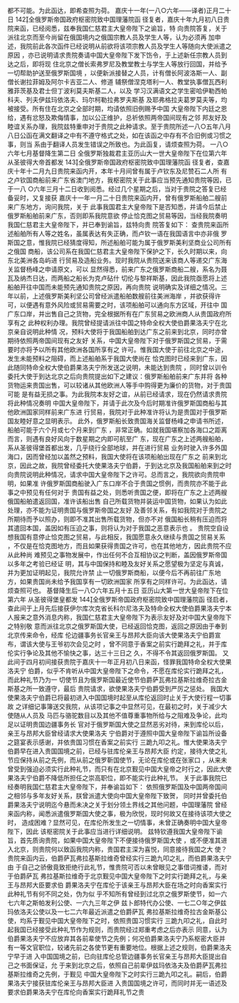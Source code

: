 <!-- { "loadSidebar": true } -->
都不可能。为此函达，即希查照为荷。
嘉庆十一年(一八○六年——译者)正月二十日
142全俄罗斯帝国政府枢密院致中国理藩院函
径复者，嘉庆十年九月初八日贵院来函，已经阅悉，兹奉我国仁慈君主大皇帝陛下之谕旨，特
向贵院答复，关于派往北京而至今尚留在俄国境内之俄国宗教人员及学生人等，认为必须再
加申述，我院前此各次函件已经说明从前欲将该项宗教人员及学生人等随向大使派遣之原因
，亦已说明请求贵院奏请中国大皇帝陛下发下饬令，于上述新任宗教人员到达之后，即将现
住北京之僧长索弗罗尼及教堂教士与学生人等放行回国，并给予一切帮助护送至俄罗斯国境
，以便新派接替之人员，计有僧长阿波洛斯一人、副僧长谢拉菲姆及阿尔卡吉亚二人、修道
辅祭僧涅克塔利一人、教堂执事僧瓦西利雅菲茨基及君士但丁波利莫夫斯基二人，以及
学习汉满语文之学生密哈伊勒西帕科夫、列夫伊兹玛依洛夫、玛尔柯勒拉弗罗夫斯基
及耶弗格拉夫葛罗莫夫等，均被接受。所有住在北京之全部时期，均请依照旧例赐予中国
大皇帝陛下内廷之恩给，遇有忿怒及欺侮情事，加以公正维护，总祈依照两帝国间现有之邻
邦友好及睦谊关系办理，我院兹特重申对于贵院之此种请求。至于贵院所述一八○五年八月
八日公函在满文翻译之中有不遵守格式之处，如在该函之中存有不合旧例或习惯之事，则当
系由于翻译人员发生错误之所致也。为此函复，请烦查照为荷。
一八○六年七月基督降生第二日
全俄罗斯独裁君主亚历山大一世大皇帝陛下在位第六年
从圣彼得大帝首都发
143全俄罗斯帝国政府枢密院致中国理藩院函
径复者，查嘉庆十年十二月九日贵院来函内开，本年十月间曾有属于卢钦东及尼赞石二人所
有之卢钦国商船前来广东省澳门地方，我枢密院关于此事应当预先通知贵院等因，已于一八
○六年三月十二日收到阅悉。经过几个星期之后，当对于贵院之答复已经备妥时，又复接获
嘉庆十一年一月二十日贵院来函内开，曾有俄罗斯船舶二艘前来广东地方，询问我院，关于
此事我国君主大皇帝陛下是否知悉，并请今后禁止俄罗斯船舶前来广东，否则即系我院意欲
停止恰克图之贸易等因，当经我院奏明我国仁慈君主大皇帝陛下，并已奉到谕旨，兹特向贵
院答复如下：
查贵院来函所述船舶所有人等之姓名，虽属表达有失正确，而卢钦一语在我国语言中亦非俄
罗斯国之意，惟我院已经猜度得知，所述船舶可能为属于俄罗斯美利坚商业公司所有之俄国
商船，该公司系在我国仁慈君主大皇帝陛下保护之下，长久时期以来，向东北美洲各岛屿进
行贸易及造船业务。现时我院从贵院送来该商人等递交广东海关监督杨峰之申请原文，可以
显然得悉，前来广东之俄罗斯商船二艘，系名为聂瓦及纳杰日达，而两船之船长为克卢砧什
切伦与黎祥斯基，因此我院亟愿将上述船舶开往中国而未能预先通知贵院之原因，再向贵院
说明确实及详细之情况。三年以前，上述俄罗斯美利坚公司曾经派遣船舶数艘前往美洲海岸
，并欲获得许可，以便遇有意外风险或贸易需要之时，该项船舶可以通向东方区域，开往中
国广东口岸，并出售自己之货物，完全根据所有在广东贸易之欧洲商人从贵国政府所享有之
此种权利办理。我院曾经提请派往中国之特命全权大使伯爵果洛夫宁在北京亲自说明此种情
况，预料大使将于我国船舶到达广东之前来到北京，同时亦曾期待依照两帝国间现有之友好
关系，中国大皇帝陛下对于俄罗斯国之贸易，于需要时亦将予以所有其他欧洲各国所享有之
许可。惟我国大使于前往北京之中途，发生未能预料之阻碍，而上述船舶系于我国大使尚在
恰克图时已经来到广东，因此随同特命全权大使伯爵果洛夫宁所发送之说明，未能达到贵院
，同时曾以训令委托大使于到达北京之后向贵院提出如下之建议：俄罗斯船舶前来广东并将
各种货物运来贵国出售，可以较诸从其他欧洲人等手中购得更为廉价的货物，对于贵国可能
是有益无损之事。为此我院本友好之谊，从前已经请求，现在仍然请求贵院将此种情况奏明
中国大皇帝陛下，并请于此次及今后时期准许俄罗斯国商船与其他欧洲国家同样前来广东进
行贸易，我院对于此种准许将认为是贵国对于俄罗斯国友睦好意之显明表示。
此外，俄罗斯船长致贵国海关监督杨峰之申请书所述，船舶可能于六个月或七个月来到广东
，非常正确。如就我国堪察加各海口之距离而言，则遇有良好风向于数星期之内即可航至广
东，现在广东之上述两艘船舶，系从圣彼得堡首都出发，几乎绕行全部地球，并在进行贸易
业务时驶入许多外国海口，因而曾经加以盖然之预料，我国大使将在该项船舶出现在广东之
前来到北京，因此之故，我院曾经委托大使果洛夫宁伯爵，于到达北京及我国船舶来到之时
向贵院说明此种情况，请求中国大皇帝陛下之许可。总而言之，我院欲向贵院申明，如果准
许俄罗斯国商船驶入广东口岸不合于贵国之惯例，而贵院亦不能于此事之中预见有任何对于
贵国有益之处，则悉听贵国之便，即将在广东之上述两艘俄国船舶遣返回国，准许该船出售
自己所载货物并装运中国货物，如果认为如此处理，亦不能为证明贵国与俄罗斯帝国之友好
及善邻关系，有如我院对于贵院之所期待而予以照办，则即不准其出售所载货物，但亦不对
俄国船长稍有压迫而将其遣回本国，盖因如有压迫之事，则将认为对于我国之恶意表示也
。
贵院空自设想我国有意停止恰克图之贸易，与此相反，我国愿意永久继续与贵国之贸易关系
，不仅是在恰克图地方，而且如果获得贵国之许可，也在其他地方，因此贵院不应从此种尚
难预见之事物发展中，作出任何不合互相协议之判断，盖因俄罗斯帝国以多年之考验已经证
明，其与中国保持和睦及友好关系之愿望极为坚定与真诚，并为更加证明起见，我院允许禁
止一切俄罗斯商船，以便今后不再前往广东地方，如果贵国尚未给予我国享有一切欧洲国家
所享有之同样许可。为此函达，请烦查照可也。
基督降生后一八○六年五月十五日
亚历山大第一世大皇帝陛下在位第六年
从圣彼得堡皇都发
144全俄罗斯帝国政府枢密院致中国理藩院函
径启者，查此间于上月先后接获伊尔库次克省长科尔尼洛夫及特命全权大使伯爵果洛夫宁本
人报来之意外消息内称，我国仁慈君主大皇帝陛下为表示友好及对中国大皇帝陛下之特别敬
意而派往北京之俄罗斯国大使，已经返回恰克图，返回之原因由于奉到北京传来命令，经库
伦边疆事务长官亲王与昂邦大臣向该大使果洛夫宁伯爵宣布，谓该大使与王爷初次会见之时
，曾不同意于香案之前实行跪拜之礼，并于库伦实行争论及其他不愉快之事，达三十三日之
久，不得不令其返回俄罗斯国。
又此间于四月初间接获贵院于嘉庆十一年正月初八日来函，怪罪我国特命全权大使果洛夫宁
伯爵，似乎不肯听从中国大皇帝陛下之命令，不愿在库伦实行跪拜之礼，而此种礼节乃为一
切使节且为俄罗斯国最近使节伯爵萨瓦弗拉基斯拉维奇拉古金斯基之所一致遵守，最后
贵院请求，欲使果洛夫宁伯爵受到严厉之惩处。
我国大使果洛夫宁伯爵已将最初进入中国国境时起至从库伦返回时止关于大使行程一切事故
之详细记事簿送交我院，从该项记事之中显然可见，在最初之时，关于减少大使随从人员及
马匹与骆驼数目以及其他不值尊重事物所给与之阻难及争论，此均足以证明贵国边疆事务长
官对于俄罗斯国大使之显然恶劣对待，来到库伦以后，亲王与昂邦大臣曾经请求大使果洛夫
宁伯爵对于遵照中国大皇帝陛下谕旨所设备之筵宴表示感谢，并依贵国习惯在香案之前实行
三跪九叩之礼。惟大使果洛夫宁伯爵早在进入贵国国境之前，已经与驻库伦亲王与昂邦大臣
约定，接待大使之礼节应保持从前之先例，而从前之俄罗靳国使节，无论在库伦或在张家口
，从来未曾受到强迫必须实行此种礼节，而只有在北京觐见中国大皇帝之时行之，因此大使
果洛夫宁伯爵不降低所担任之崇高职位，即不能实行此种礼节。
关于此事我院已经奏明我国仁慈君主大皇帝陛下，并奉谕旨如下：
依照俄罗斯国及中国两帝国间之相邻与多年友好关系，朕曾派遣大使向中国大皇帝陛下致贺，
同时并曾委托伯爵果洛夫宁说明迄今悬而未决之关于划分领土界线之其他问题，中国理藩院
曾经来函内称，闻悉派遣俄罗斯国大使之事，极为欣悦，现时何故又在接待该项大使之时，
造成困难？显然可见，在库伦所发生之一切情事，未曾正确奏明中国大皇帝陛下，因此
该枢密院关于此事应当进行详细说明。
兹特钦遵我国大皇帝陛下谕旨，首先质询贵院，如果中国大皇帝陛下不便接待俄罗斯国大使
，或不便准其进入北京，则贵院何以致函我院内称，贵国君主深为喜悦，同意接待我国之大
使？贵院来函内云，伯爵萨瓦弗拉基斯拉维奇曾经实行三跪九叩之礼，而伯爵果洛夫宁由
于自己之骄傲竟致拒绝行此礼节，惟贵院可否以未曾眼见之事借词推诿，而对于伯爵萨瓦
弗拉基斯拉维奇于北京觐见中国大皇帝陛下之时实行跪拜之礼，与亲王与昂邦大臣要求伯
爵果洛夫宁在库伦于该亲王与昂邦大臣在场之时向香案实行此种礼节有何不同之处，伪为似
乎不知所有曾经到过北京之俄罗斯使节，如一六七六年之斯帕发利公使、一六九三年之伊
兹卜郎特代办公使、一七二○年之伊兹玛依洛夫公使以及一七二六年最近派遣之伯爵萨瓦
弗拉基斯拉维奇拉古金斯基公使，均系于觐见中国大皇帝陛下之时，依照贵国习惯实行
三跪九叩之礼，自此时起我国已经接受此种礼节作为规则，而贵院经过郑重考虑之后亦表示
同意，认为伯爵果洛夫宁不应放弃其各前辈使节之先例；何况伯爵果洛夫宁乃系枢密大臣并
有一等文官职位，较诸先前之各使节更有重要地位。根据上述之规则，伯爵果洛夫宁早于进
入中国国境之前，已向驻库伦总管边疆事务长官亲王与昂邦大臣提出自己之书面保证，允
于来到北京之后，依照自己前辈伊兹玛依洛夫及伯爵萨瓦弗拉基斯拉维奇之先例，于觐见
中国大皇帝陛下之时实行三跪九叩之礼。嗣后，伯爵果洛夫宁接获驻库伦亲王与昂邦大臣进
入贵国国境之许可，而同时并无一语述及要求伯爵果洛夫宁在库伦向香案实行跪拜礼节之贵
